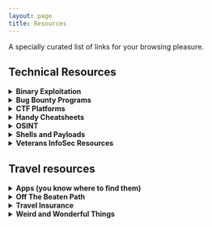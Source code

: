 ```yaml
---
layout: page
title: Resources
---
```

A specially curated list of links for your browsing pleasure.

## Technical Resources
<p>
<details>
  <summary><strong>Binary Exploitation</strong></summary>

<ul>
<li><a href="https://github.com/justinsteven/dostackbufferoverflowgood" target="_blank">dostackbufferoverflowgood</a></li>
<li><a href="http://thecyberrecce.net/2017/07/28/exploit-development-with-afl-peda-and-pwntools/" target="_blank">Exploit Development with PEDA and Pwntools</a></li>
<li><a href="https://veteransec.com/2018/10/19/hacktober-ctf-2018-binary-analysis-larry/" target="_blank">Hacktober CTF Challenge</a></li>
<li><a href="https://www.ret2rop.com/" target="_blank">Ret to Rop</a></li>
<li><a href="https://ropemporium.com/" target="_blank">Rop Emporium</a></li>
<li><a href="https://www.corelan.be/index.php/2009/07/19/exploit-writing-tutorial-part-1-stack-based-overflows/" target="_blank">Stack Based Overflows</a></li>
</ul>

</details>

<details>
  <summary><strong>Bug Bounty Programs</strong></summary>

<ul>
<li><a href="https://bugcrowd.com/" target="_blank">Bugcrowd</a></li>
<li><a href="https://www.facebook.com/whitehat" target="_blank">Facebook</a></li>
<li><a href="https://bounty.github.com/" target="_blank">GitHub</a></li>
<li><a href="https://www.google.com/about/appsecurity/reward-program/" target="_blank">Google</a></li>
<li><a href="https://www.hackerone.com/" target="_blank">HackerOne</a></li>
<li><a href="https://www.intel.com/content/www/us/en/security-center/default.html" target="_blank">Intel</a></li>
<li><a href="https://www.microsoft.com/en-us/msrc/bounty?rtc=1" target="_blank">Microsoft</a></li>
<li><a href="https://www.mozilla.org/en-US/security/bug-bounty/" target="_blank">Mozilla</a></li>
</ul>

</details>

<details>
  <summary><strong>CTF Platforms</strong></summary>

<ul>
<li><a href="https://www.hackthebox.eu/" target="_blank">Hack The Box</a></li>
<li><a href="https://ctf.hacker101.com/" target="_blank">Hacker101 CTF</a></li>
<li><a href="https://nationalcyberleague.org/" target="_blank">NCL</a></li>
<li><a href="http://overthewire.org/wargames/" target="_blank">OverTheWire</a></li>
<li><a href="https://www.root-me.org/" target="_blank">Root Me</a></li>
<li><a href="https://tryhackme.com/" target="_blank">Try Hack Me</a></li>
<li><a href="https://www.vulnhub.com/" target="_blank">Vulnhub</a></li>
</ul>

</details>

<details>
  <summary><strong>Handy Cheatsheets</strong></summary>

<ul>
<li><a href="https://www.commandlinefu.com/commands/browse" target="_blank">Commandline Fu</a></li>
<li><a href="https://explainshell.com/" target="_blank">Explain Shell</a></li>
<li><a href="https://www.markdownguide.org/basic-syntax" target="_blank">Markdown Guide</a></li>
<li><a href="https://ired.team/offensive-security-experiments/offensive-security-cheetsheets" target="_blank">Pentest Cheatsheet</a></li>

<li><a href="https://www.root-me.org/" target="_blank">Root Me</a></li>
<li><a href="https://tryhackme.com/" target="_blank">Try Hack Me</a></li>
<li><a href="https://www.vulnhub.com/" target="_blank">Vulnhub</a></li>
</ul>

</details>

<details>
  <summary><strong>OSINT</strong></summary>

<ul>
<li><a href="https://docs.google.com/document/d/1BfLPJpRtyq4RFtHJoNpvWQjmGnyVkfE2HYoICKOGguA/edit#heading=h.po9n93ahppok" target="_blank">Bellingcat’s OSINT Toolkit</a></li>
<li><a href="https://crt.sh/" target="_blank">SSL Certificate Search</a></li>
<li><a href="https://dnsdumpster.com/" target="_blank">DNSdumpster</a></li>
<li><a href="https://www.exploit-db.com/google-hacking-database" target="_blank">Google Hacking Database</a></li>
<li><a href="http://hunter.io/search" target="_blank">Hunter</a></li>
<li><a href="https://www.spiderfoot.net/" target="_blank">SpiderFoot</a></li>
<li><a href="http://archive.org/web/web.php" target="_blank">Wayback Machine</a></li>
<li><a href="http://whopostedwhat.com/" target="_blank">Who Posted What</a></li>
</ul>

</details>

<details>
  <summary><strong>Shells and Payloads</strong></summary>

<ul>
<li><a href="https://highon.coffee/blog/penetration-testing-tools-cheat-sheet/" target="_blank">High on Coffee Cheatsheets</a></li>
<li><a href="https://github.com/swisskyrepo/PayloadsAllTheThings/blob/master/Methodology%20and%20Resources/Reverse%20Shell%20Cheatsheet.md" target="_blank">PayloadsAllTheThings</a></li>
<li><a href="http://pentestmonkey.net/category/cheat-sheet/shells" target="_blank">Pentestmonkey Rev Shells</a></li>
</ul>

</details>

<details>
  <summary><strong>Veterans InfoSec Resources</strong></summary>

<ul>
<li><a href="https://aws.amazon.com/education/awseducate/veterans/" target="_blank">AWS Educate</a></li>
<li><a href="https://www.cbtnuggets.com/veterans-promo" target="_blank">CBT Nuggets</a></li>
<li><a href="https://operationcode.org/" target="_blank">Operation Code</a></li>
<li><a href="https://workplus.splunk.com/veterans" target="_blank">Splunk Workforce Training</a></li>
<li><a href="https://www.uso.org/skillsoft" target="_blank">USO Pathfinder</a></li>
<li><a href="https://w2cw.org/" target="_blank">Warrior to Cyber Warrior</a></li>
<li><a href="https://veteransec.com/" target="_blank">Veterans Cyber Security Community</a></li>
</ul>

</details>

</p>

## Travel resources
<p>
<details>
  <summary><strong>Apps (you know where to find them)</strong></summary>

<ul>
<li>All Trails</li>
<li>Citymapper</li>
<li>Geosure</li>
<li>Google Translate</li>
<li>Hitlist</li>
<li>Hotel Tonight</li>
<li>Speak and Translate</li>
</ul>

</details>

<details>
  <summary><strong>Off The Beaten Path</strong></summary>

<ul>
<li><a href="https://bucketlisters.com/select_city" target="_blank">Bucket Listers</a></li>
<li><a href="https://theculturetrip.com" target="_blank">Culture Trip</a></li>
<li><a href="https://feverup.com" target="_blank">Fever</a></li>
<li><a href="https://www.secretmedianetwork.com/" target="_blank">Secret Media Network</a></li>
</ul>

</details>

<details>
  <summary><strong>Travel Insurance</strong></summary>

<ul>
<li><a href="https://www.ripcordrescuetravelinsurance.com" target="_blank">Ripcord</a></li>
<li><a href="https://www.globalrescue.com/landingPages/travelinsurance/index.html" target="_blank">Global Rescue</a></li>
</ul>

</details>

<details>
  <summary><strong>Weird and Wonderful Things</strong></summary>

<ul>
<li><a href="
https://www.afar.com/travel-tips/incredible-street-art-around-the-world" target="_blank">Street Art</a></li>
<li><a href="https://www.parischarmssecrets.com/homepage-an" target="_blank">Paris Charms and Secrets (Best tour ever!)</a></li>
<li><a href="https://feverup.com" target="_blank">Fever</a></li>
<li><a href="https://www.secretmedianetwork.com/" target="_blank">Secret Media Network</a></li>
</ul>

</details>



</p>

